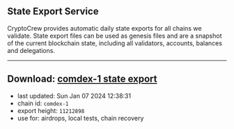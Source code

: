 ## State Export Service
CryptoCrew provides automatic daily state exports for all chains we validate. State export files can be used as genesis files and are a snapshot of the current blockchain state, including all validators, accounts, balances and delegations.

---
**Download: [comdex-1 state export](https://dl.ccvalidators.com/SERVICE/comdex/comdex-1_export_11212898.json)**
---

- last updated: Sun Jan 07 2024 12:38:31
- chain id: `comdex-1`
- export height: `11212898`
- use for: airdrops, local tests, chain recovery
